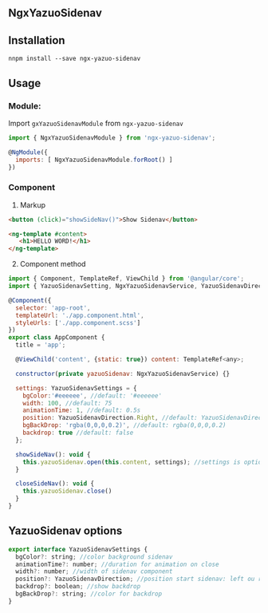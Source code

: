 ## NgxYazuoSidenav

## Installation

`nnpm install --save ngx-yazuo-sidenav`

## Usage

### Module:

Import `gxYazuoSidenavModule` from `ngx-yazuo-sidenav`

```javascript
import { NgxYazuoSidenavModule } from 'ngx-yazuo-sidenav';

@NgModule({
  imports: [ NgxYazuoSidenavModule.forRoot() ]
})
```

### Component

1. Markup

```html
<button (click)="showSideNav()">Show Sidenav</button>

<ng-template #content>
   <h1>HELLO WORD!</h1>
</ng-template>
```

2. Component method

```javascript
import { Component, TemplateRef, ViewChild } from '@angular/core';
import { YazuoSidenavSetting, NgxYazuoSidenavService, YazuoSidenavDirection } from 'ngx-yazuo-sidenav';

@Component({
  selector: 'app-root',
  templateUrl: './app.component.html',
  styleUrls: ['./app.component.scss']
})
export class AppComponent {
  title = 'app';

  @ViewChild('content', {static: true}) content: TemplateRef<any>;

  constructor(private yazuoSidenav: NgxYazuoSidenavService) {}

  settings: YazuoSidenavSettings = {
    bgColor:'#eeeeee', //default: '#eeeeee'
    width: 100, //default: 75
    animationTime: 1, //default: 0.5s
    position: YazuoSidenavDirection.Right, //default: YazuoSidenavDirection.Left
    bgBackDrop: 'rgba(0,0,0,0.2)', //default: rgba(0,0,0,0.2)
    backdrop: true //default: false
  };

  showSideNav(): void {
    this.yazuoSidenav.open(this.content, settings); //settings is optional
  }

  closeSideNav(): void {
    this.yazuoSidenav.close()
  }
}
```

## YazuoSidenav options
```javascript
export interface YazuoSidenavSettings {
  bgColor?: string; //color background sidenav
  animationTime?: number; //duration for animation on close
  width?: number; //width of sidenav component
  position?: YazuoSidenavDirection; //position start sidenav: left ou right
  backdrop?: boolean; //show backdrop
  bgBackDrop?: string; //color for backdrop
}
```